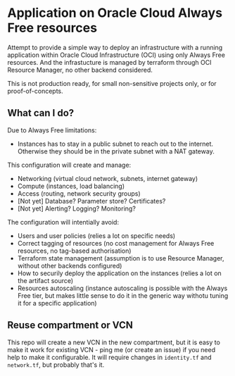 # Application on Oracle Cloud Always Free resources

Attempt to provide a simple way to deploy an infrastructure with a running application within Oracle Cloud Infrastructure (OCI) using only Always Free resources.
And the infrastucture is managed by terraform through OCI Resource Manager, no other backend considered.

This is not production ready, for small non-sensitive projects only, or for proof-of-concepts.

## What can I do?

Due to Always Free limitations:
 - Instances has to stay in a public subnet to reach out to the internet. Otherwise they should be in the private subnet with a NAT gateway.

This configuration will create and manage:
 - Networking (virtual cloud network, subnets, internet gateway)
 - Compute (instances, load balancing)
 - Access (routing, network security groups)
 - [Not yet] Database? Parameter store? Certificates?
 - [Not yet] Alerting? Logging? Monitoring?

The configuration will intentially avoid:
 - Users and user policies 
   (relies a lot on specific needs)
 - Correct tagging of resources 
   (no cost management for Always Free resources, no tag-based authorisation)
 - Terraform state management 
   (assumption is to use Resource Manager, without other backends configured)
 - How to securily deploy the application on the instances 
   (relies a lot on the artifact source)
 - Resources autoscaling (instance autoscaling is possible with the Always Free tier, 
   but makes little sense to do it in the generic way withotu tuning it for a specific application)

## Reuse compartment or VCN

This repo will create a new VCN in the new compartment, but it is easy to make it work for existing VCN - ping me (or create an issue) if you need help to make it configurable. It will require changes in `identity.tf` and `network.tf`, but probably that's it.